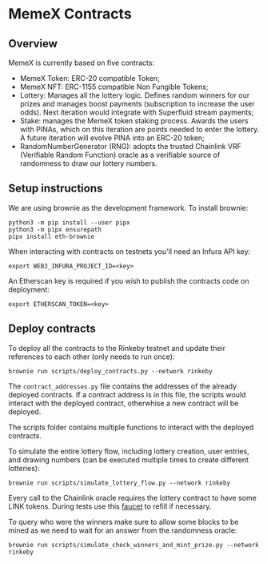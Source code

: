 # MemeX Contracts

## Overview

MemeX is currently based on five contracts:

* MemeX Token: ERC-20 compatible Token;
* MemeX NFT: ERC-1155 compatible Non Fungible Tokens;
* Lottery: Manages all the lottery logic. Defines random winners for our prizes and manages boost payments (subscription to increase the user odds). Next iteration would integrate with Superfluid stream payments;
* Stake: manages the MemeX token staking process. Awards the users with PINAs, which on this iteration are points needed to enter the lottery. A future iteration will evolve PINA into an ERC-20 token;
* RandomNumberGenerator (RNG): adopts the trusted Chainlink VRF (Verifiable Random Function) oracle as a verifiable source of randomness to draw our lottery numbers.

## Setup instructions

We are using brownie as the development framework.
To install brownie:
```
python3 -m pip install --user pipx
python3 -m pipx ensurepath
pipx install eth-brownie
```

When interacting with contracts on testnets you'll need an Infura API key:

`export WEB3_INFURA_PROJECT_ID=<key>`

An Etherscan key is required if you wish to publish the contracts code on deployment:

`export ETHERSCAN_TOKEN=<key>`

## Deploy contracts

To deploy all the contracts to the Rinkeby testnet and update their references to each other (only needs to run once):

`brownie run scripts/deploy_contracts.py --network rinkeby`

The `contract_addresses.py` file contains the addresses of the already deployed contracts. If a contract address is in this file, the scripts would interact with the deployed contract, otherwhise a new contract will be deployed.

The scripts folder contains multiple functions to interact with the deployed contracts. 

To simulate the entire lottery flow, including lottery creation, user entries, and drawing numbers (can be executed multiple times to create different lotteries):

`brownie run scripts/simulate_lottery_flow.py --network rinkeby`

Every call to the Chainlink oracle requires the lottery contract to have some LINK tokens. During tests use this [faucet](https://rinkeby.chain.link/) to refill if necessary.

To query who were the winners make sure to allow some blocks to be mined as we need to wait for an answer from the randomness oracle:

`brownie run scripts/simulate_check_winners_and_mint_prize.py --network rinkeby`
